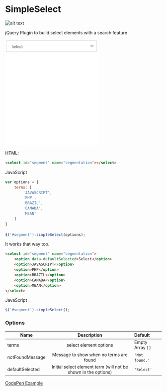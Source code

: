 # SimpleSelect

![alt text](https://img.shields.io/badge/size-2kb-green.svg "2kb")

jQuery Plugin to build select elements with a search feature

![alt text](./doc/demo.gif "SimpleSelect Component")

HTML:
~~~html
<select id="segment" name="segmentation"></select>
~~~

JavaScript
~~~javascript
var options = {
    terms: [
        'JAVASCRIPT',
        'PHP',
        'BRAZIL',
        'CANADA',
        'MEAN'
    ]
}

$('#segment').simpleSelect(options);
~~~

It works that way too.

~~~html
<select id="segment" name="segmentation">
    <option data-defaultSelected>Select</option> 
    <option>JAVASCRIPT</option>
    <option>PHP</option>
    <option>BRAZIL</option>
    <option>CANADA</option>
    <option>MEAN</option>
</select>
~~~

JavaScript
~~~javascript
$('#segment').simpleSelect();
~~~



### Options

| Name              | Description                                                    | Default            |
| ----------------- |:--------------------------------------------------------------:|:-------------------|
| terms             | select element options                                         | Empty Array `[]`   |
| notFoundMessage   | Message to show when no terms are found                        | `'Not found.'`     |
| defaultSelected   | Initial select element term (will not be shown in the options) | `'Select'`         |

[CodePen Example](https://codepen.io/jeffersonRibeiro/pen/dmGeGJ)
